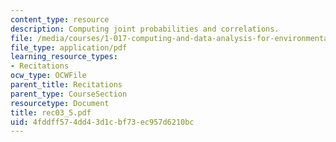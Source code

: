 ```yaml
---
content_type: resource
description: Computing joint probabilities and correlations.
file: /media/courses/1-017-computing-and-data-analysis-for-environmental-applications-fall-2003/4fddff574dd43d1cbf73ec957d6210bc_rec03_5.pdf
file_type: application/pdf
learning_resource_types:
- Recitations
ocw_type: OCWFile
parent_title: Recitations
parent_type: CourseSection
resourcetype: Document
title: rec03_5.pdf
uid: 4fddff57-4dd4-3d1c-bf73-ec957d6210bc
---
```

